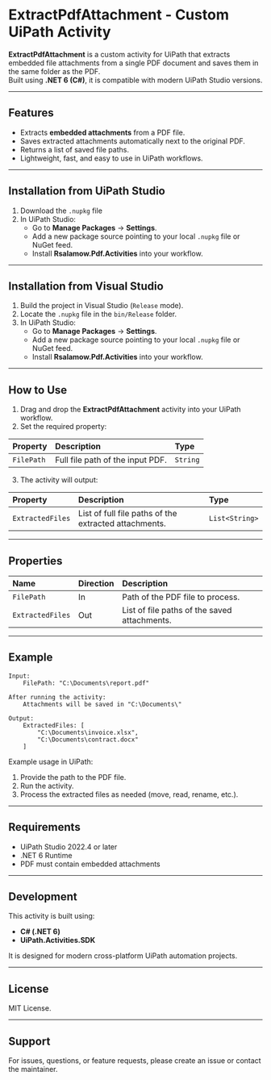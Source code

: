 # ExtractPdfAttachment - Custom UiPath Activity

**ExtractPdfAttachment** is a custom activity for UiPath that extracts embedded file attachments from a single PDF document and saves them in the same folder as the PDF.  
Built using **.NET 6 (C#)**, it is compatible with modern UiPath Studio versions.

---

## Features
- Extracts **embedded attachments** from a PDF file.
- Saves extracted attachments automatically next to the original PDF.
- Returns a list of saved file paths.
- Lightweight, fast, and easy to use in UiPath workflows.

---
## Installation from UiPath Studio
1. Download the `.nupkg` file
2. In UiPath Studio:
   - Go to **Manage Packages** → **Settings**.
   - Add a new package source pointing to your local `.nupkg` file or NuGet feed.
   - Install **Rsalamow.Pdf.Activities** into your workflow.
---

## Installation from Visual Studio

1. Build the project in Visual Studio (`Release` mode).
2. Locate the `.nupkg` file in the `bin/Release` folder.
3. In UiPath Studio:
   - Go to **Manage Packages** → **Settings**.
   - Add a new package source pointing to your local `.nupkg` file or NuGet feed.
   - Install **Rsalamow.Pdf.Activities** into your workflow.

---

## How to Use

1. Drag and drop the **ExtractPdfAttachment** activity into your UiPath workflow.
2. Set the required property:

| Property | Description | Type |
| :--- | :--- | :--- |
| `FilePath` | Full file path of the input PDF. | `String` |

3. The activity will output:

| Property | Description | Type |
| :--- | :--- | :--- |
| `ExtractedFiles` | List of full file paths of the extracted attachments. | `List<String>` |

---

## Properties

| Name | Direction | Description |
| :--- | :--- | :--- |
| `FilePath` | In | Path of the PDF file to process. |
| `ExtractedFiles` | Out | List of file paths of the saved attachments. |

---

## Example

```plaintext
Input:
    FilePath: "C:\Documents\report.pdf"

After running the activity:
    Attachments will be saved in "C:\Documents\"
    
Output:
    ExtractedFiles: [
        "C:\Documents\invoice.xlsx",
        "C:\Documents\contract.docx"
    ]
```

Example usage in UiPath:

1. Provide the path to the PDF file.
2. Run the activity.
3. Process the extracted files as needed (move, read, rename, etc.).

---

## Requirements

- UiPath Studio 2022.4 or later
- .NET 6 Runtime
- PDF must contain embedded attachments

---

## Development

This activity is built using:
- **C# (.NET 6)**
- **UiPath.Activities.SDK**

It is designed for modern cross-platform UiPath automation projects.

---

## License

MIT License.

---

## Support

For issues, questions, or feature requests, please create an issue or contact the maintainer.
